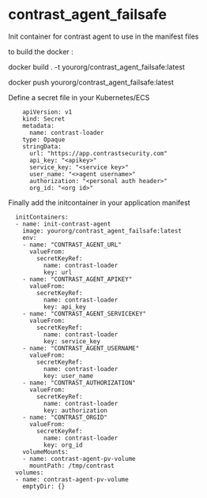 # contrast_agent_failsafe
Init container for contrast agent to use in the manifest files


to build the docker : 

docker build . -t yourorg/contrast_agent_failsafe:latest


docker push yourorg/contrast_agent_failsafe:latest


Define a secret file in your Kubernetes/ECS


        apiVersion: v1
        kind: Secret
        metadata:
          name: contrast-loader
        type: Opaque
        stringData:
          url: "https://app.contrastsecurity.com"
          api_key: "<apikey>"
          service_key: "<service key>"
          user_name: "<>agent username>"
          authorization: "<personal auth header>"
          org_id: "<org id>"
  
  
  
  Finally add the initcontainer in your application manifest
  

      initContainers:
      - name: init-contrast-agent
        image: yourorg/contrast_agent_failsafe:latest
        env:
        - name: "CONTRAST_AGENT_URL"
          valueFrom:
            secretKeyRef:
              name: contrast-loader
              key: url
        - name: "CONTRAST_AGENT_APIKEY"
          valueFrom:
            secretKeyRef:
              name: contrast-loader
              key: api_key
        - name: "CONTRAST_AGENT_SERVICEKEY"
          valueFrom:
            secretKeyRef:
              name: contrast-loader
              key: service_key
        - name: "CONTRAST_AGENT_USERNAME"
          valueFrom:
            secretKeyRef:
              name: contrast-loader
              key: user_name
        - name: "CONTRAST_AUTHORIZATION"
          valueFrom:
            secretKeyRef:
              name: contrast-loader
              key: authorization
        - name: "CONTRAST_ORGID"
          valueFrom:
            secretKeyRef:
              name: contrast-loader
              key: org_id
        volumeMounts:
        - name: contrast-agent-pv-volume
          mountPath: /tmp/contrast
      volumes:
      - name: contrast-agent-pv-volume
        emptyDir: {}
